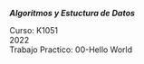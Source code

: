***Algoritmos y Estuctura de Datos*** 

Curso: K1051<br>
2022 <br>
Trabajo Practico: 00-Hello World<br>
